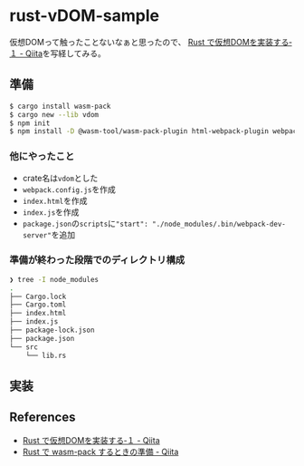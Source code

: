 # rust-vDOM-sample

仮想DOMって触ったことないなぁと思ったので、
[Rust で仮想DOMを実装する‐１ \- Qiita](https://qiita.com/ne_no_usa/items/29ae8e5bcccfec41a626)を写経してみる。


## 準備

```bash
$ cargo install wasm-pack
$ cargo new --lib vdom
$ npm init
$ npm install -D @wasm-tool/wasm-pack-plugin html-webpack-plugin webpack$ k-cli webpack-dev-server
```

### 他にやったこと

- crate名は`vdom`とした
- `webpack.config.js`を作成
- `index.html`を作成
- `index.js`を作成
- `package.json`の`scripts`に`"start": "./node_modules/.bin/webpack-dev-server"`を追加

### 準備が終わった段階でのディレクトリ構成

```bash
❯ tree -I node_modules
.
├── Cargo.lock
├── Cargo.toml
├── index.html
├── index.js
├── package-lock.json
├── package.json
└── src
    └── lib.rs
```


## 実装

## References
- [Rust で仮想DOMを実装する‐１ \- Qiita](https://qiita.com/ne_no_usa/items/29ae8e5bcccfec41a626)
- [Rust で wasm\-pack するときの準備 \- Qiita](https://qiita.com/ne_no_usa/items/c5552f20d4839fb5b728)
